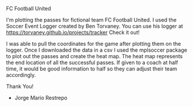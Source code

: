 FC Football United 

I'm plotting the passes for fictional team FC Football United. I used the Soccer Event Logger created by Ben Torvaney. 
You can use his logger at https://torvaney.github.io/projects/tracker 
Check it out! 

I was able to pull the coordinates for the game after plotting them on the logger. Once I downloaded the data in a csv I
used the mplsoccer package to plot out the passes and create the heat map. The heat map represents the end 
location of all the successful passes. If given to a coach at half time, it would be good information to half so they can
adjust their team accordingly.

Thank You! 

- Jorge Mario Restrepo
